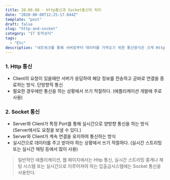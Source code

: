 ```yaml
---
title: 20.08.08 - Http통신과 Socket통신의 차이
date: "2020-08-08T12:25:17.844Z"
template: "post"
draft: false
slug: "http-and-socket"
category: "IT 토막상식"
tags:
  - "Etc"
description: "네트워크를 통해 서버로부터 데이터를 가져오기 위한 통신방식은 크게 Http와 Socket이 있다. 두 방식의 차이에 대해 알아보자."
---
```


### 1. Http 통신
- Client의 요청이 있을때만 서버가 응답하여 해당 정보를 전송하고 곧바로 연결을 종료하는 방식. 단방향적 통신
- 필요한 경우에만 통신을 하는 상황에서 쓰기 적절하다. (애플리케이션 개발에 주로 사용)

### 2. Socket 통신
- Server와 Client가 특정 Port를 통해 실시간으로 양방향 통신을 하는 방식 (Server에서도 요청을 보낼 수 있다.)
- Server와 Client가 계속 연결을 유지하여 통신하는 방식
- 실시간으로 데이터를 주고 받아야 하는 상황에서 쓰기 적절하다. (실시간 스트리밍 또는 실시간 채팅 등에서 많이 사용)

> 일반적인 애플리케이션, 웹 페이지에서는 Http 통신, 실시간 스트리밍 중계나 채팅 시스템 또는 실시간으로 이루어져야 하는 입출금시스템에는 Socket 통신을 사용한다.
